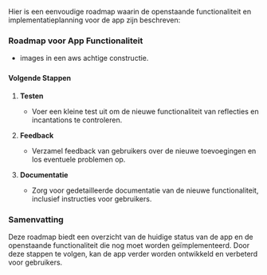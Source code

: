Hier is een eenvoudige roadmap waarin de openstaande functionaliteit en implementatieplanning voor de app zijn beschreven:

### Roadmap voor App Functionaliteit
* images in een aws achtige constructie.

###

#### Volgende Stappen
1. **Testen**
   - Voer een kleine test uit om de nieuwe functionaliteit van reflecties en incantations te controleren.
  
2. **Feedback**
   - Verzamel feedback van gebruikers over de nieuwe toevoegingen en los eventuele problemen op.

3. **Documentatie**
   - Zorg voor gedetailleerde documentatie van de nieuwe functionaliteit, inclusief instructies voor gebruikers.

### Samenvatting
Deze roadmap biedt een overzicht van de huidige status van de app en de openstaande functionaliteit die nog moet worden geïmplementeerd. Door deze stappen te volgen, kan de app verder worden ontwikkeld en verbeterd voor gebruikers.

